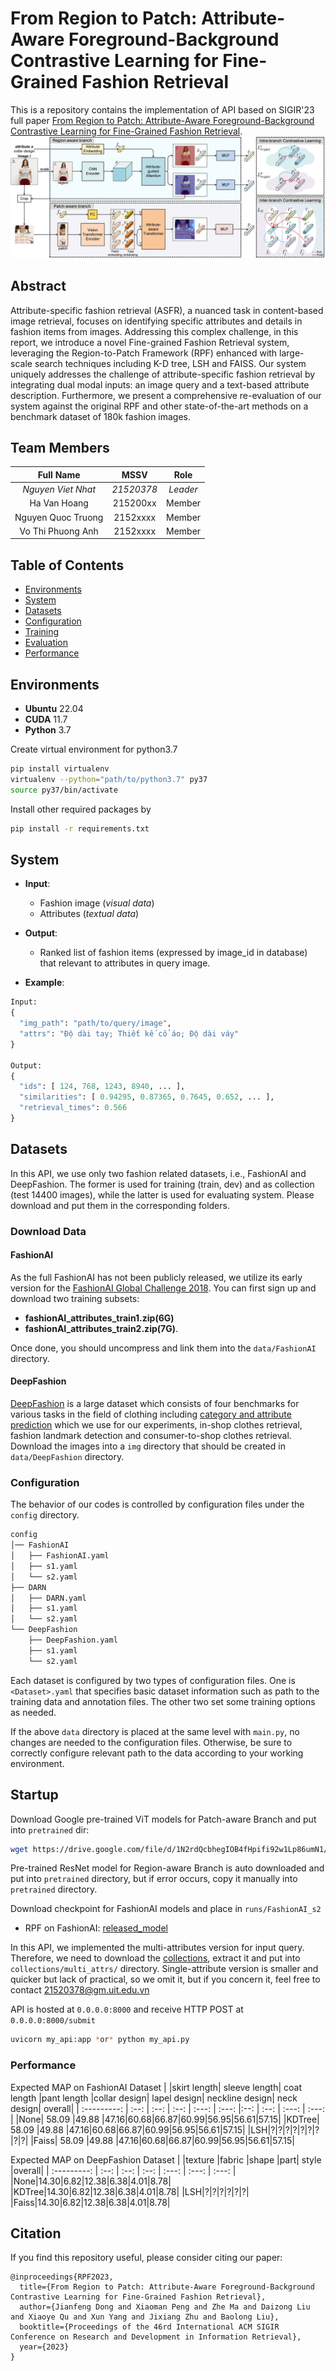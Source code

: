 # From Region to Patch: Attribute-Aware Foreground-Background Contrastive Learning for Fine-Grained Fashion Retrieval
This is a repository contains the implementation of API based on SIGIR'23 full paper [From Region to Patch: Attribute-Aware Foreground-Background Contrastive Learning for Fine-Grained Fashion Retrieval](https://doi.org/10.48550/arXiv.2305.10260).
![network structure](imgs/myframework.jpg)

## Abstract
Attribute-specific fashion retrieval (ASFR), a nuanced task in content-based image retrieval, focuses on identifying specific attributes and details in fashion items from images. Addressing this complex challenge, in this report, we introduce a novel Fine-grained Fashion Retrieval system, leveraging the Region-to-Patch Framework (RPF) enhanced with large-scale search techniques including K-D tree, LSH and FAISS. Our system uniquely addresses the challenge of attribute-specific fashion retrieval by integrating dual modal inputs: an image query and a text-based attribute description. Furthermore, we present a comprehensive re-evaluation of our system against the original RPF and other state-of-the-art methods on a benchmark dataset of 180k fashion images.

## Team Members
| **Full Name**      | **MSSV** | **Role**   |
| :----------------: | :------: | :--------: |
| *Nguyen Viet Nhat*   | *21520378* | *Leader* |
| Ha Van Hoang       | 215200xx | Member     |
| Nguyen Quoc Truong | 2152xxxx | Member     |
| Vo Thi Phuong Anh  | 2152xxxx | Member     | 

## Table of Contents

* [Environments](#environments)
* [System](#system)
* [Datasets](#datasets)
* [Configuration](#configuration)
* [Training](#training)
* [Evaluation](#evaluation)
* [Performance](#performance)

## Environments
- **Ubuntu** 22.04
- **CUDA** 11.7
- **Python** 3.7

Create virtual environment for python3.7
```sh
pip install virtualenv
virtualenv --python="path/to/python3.7" py37
source py37/bin/activate
```

Install other required packages by
```sh
pip install -r requirements.txt
```

## System
- **Input**: 
  - Fashion image (*visual data*)
  - Attributes (*textual data*) 

- **Output**:
  - Ranked list of fashion items (expressed by image_id in database) that relevant to attributes in query image.

- **Example**:
```python
Input:
{
  "img_path": "path/to/query/image",
  "attrs": "Độ dài tay; Thiết kế cổ áo; Độ dài váy"
}

Output:
{
  "ids": [ 124, 768, 1243, 8940, ... ],
  "similarities": [ 0.94295, 0.87365, 0.7645, 0.652, ... ],
  "retrieval_times": 0.566
}
```


## Datasets
In this API, we use only two fashion related datasets, i.e., FashionAI and DeepFashion. The former is used for training (train, dev) and as collection (test 14400 images), while the latter is used for evaluating system. Please download and put them in the corresponding folders.
### Download Data
#### FashionAI

As the full FashionAI has not been publicly released, we utilize its early version for the [FashionAI Global Challenge 2018](https://tianchi.aliyun.com/competition/entrance/231671/introduction?spm=5176.12281949.1003.9.493e3eafCXLQGm). You can first sign up and download two training subsets:

- **fashionAI_attributes_train1.zip(6G)**
- **fashionAI_attributes_train2.zip(7G)**. 

Once done, you should uncompress and link them into the `data/FashionAI` directory.

#### DeepFashion

[DeepFashion](https://www.cv-foundation.org/openaccess/content_cvpr_2016/papers/Liu_DeepFashion_Powering_Robust_CVPR_2016_paper.pdf) is a large dataset which consists of four benchmarks for various tasks in the field of clothing including [category and attribute prediction](http://mmlab.ie.cuhk.edu.hk/projects/DeepFashion.html) which we use for our experiments, in-shop clothes retrieval, fashion landmark  detection and consumer-to-shop clothes retrieval. Download the images into a `img` directory that should be created in `data/DeepFashion` directory.

### Configuration

The behavior of our codes is controlled by configuration files under the `config` directory. 

```sh
config
│── FashionAI
│   ├── FashionAI.yaml
│   ├── s1.yaml
│   └── s2.yaml
├── DARN
│   ├── DARN.yaml
│   ├── s1.yaml
│   └── s2.yaml
└── DeepFashion
    ├── DeepFashion.yaml
    ├── s1.yaml
    └── s2.yaml
```

Each dataset is configured by two types of configuration files. One is `<Dataset>.yaml` that specifies basic dataset information such as path to the training data and annotation files. The other two set some training options as needed.

If the above `data` directory is placed at the same level with `main.py`, no changes are needed to the configuration files. Otherwise, be sure to correctly configure relevant path to the data according to your working environment.

## Startup

Download Google pre-trained ViT models for Patch-aware Branch and put into `pretrained` dir:
```bash
wget https://drive.google.com/file/d/1N2rdQcbhegIOB4fHpifi92w1Lp86umN1/view?usp=sharing
```

Pre-trained ResNet model for Region-aware Branch is auto downloaded and put into `pretrained` directory, but if error occurs, copy it manually into `pretrained` directory.

Download checkpoint for FashionAI models and place in `runs/FashionAI_s2`
- RPF on FashionAI: [released_model](https://drive.google.com/file/d/1pIJ2REblm2eXNq81vyhAj9bs8y1EzNvR/view?usp=sharing)

In this API, we implemented the multi-attributes version for input query. Therefore, we need to download the [collections](https://onedrive.live.com/?authkey=%21ALkPPaOECy0QoUM&id=406CC5EDDBB3A996%2119523&cid=406CC5EDDBB3A996&parId=root&parQt=sharedby&o=OneUp), extract it and put into `collections/multi_attrs/` directory. Single-attribute version is smaller and quicker but lack of practical, so we omit it, but if you concern it, feel free to contact 21520378@gm.uit.edu.vn

API is hosted at `0.0.0.0:8000` and receive HTTP POST at `0.0.0.0:8000/submit`
```sh
uvicorn my_api:app *or* python my_api.py
```

### Performance 
Expected MAP on FashionAI Dataset
|             |skirt length| sleeve length| coat length |pant length |collar design| lapel design| neckline design| neck design| overall|
| :---------: | :--: | :--: | :--: | :---: | :---: |:--: | :--: | :---: | :---: |
|None| 58.09 |49.88 |47.16|60.68|66.87|60.99|56.95|56.61|57.15|
|KDTree| 58.09 |49.88 |47.16|60.68|66.87|60.99|56.95|56.61|57.15|
|LSH|?|?|?|?|?|?|?|?|?|
|Faiss| 58.09 |49.88 |47.16|60.68|66.87|60.99|56.95|56.61|57.15|

Expected MAP on DeepFashion Dataset
|             |texture |fabric |shape |part| style |overall|
| :---------: | :--: | :--: | :--: | :---: | :---: | :---: |
|None|14.30|6.82|12.38|6.38|4.01|8.78|
|KDTree|14.30|6.82|12.38|6.38|4.01|8.78|
|LSH|?|?|?|?|?|?|
|Faiss|14.30|6.82|12.38|6.38|4.01|8.78|
## Citation
If you find this repository useful, please consider citing our paper:
```
@inproceedings{RPF2023,
  title={From Region to Patch: Attribute-Aware Foreground-Background Contrastive Learning for Fine-Grained Fashion Retrieval},
  author={Jianfeng Dong and Xiaoman Peng and Zhe Ma and Daizong Liu and Xiaoye Qu and Xun Yang and Jixiang Zhu and Baolong Liu},
  booktitle={Proceedings of the 46rd International ACM SIGIR Conference on Research and Development in Information Retrieval},
  year={2023}
}

```
